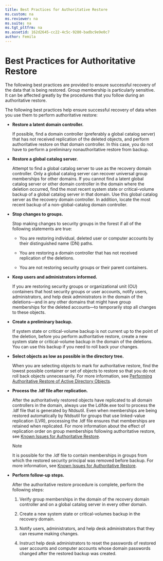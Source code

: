 ```yaml
---
title: Best Practices for Authoritative Restore
ms.custom: na
ms.reviewer: na
ms.suite: na
ms.tgt_pltfrm: na
ms.assetid: 162d2645-cc22-4c5c-9280-badbc9e9e0c7
author: Femila
---
```

# Best Practices for Authoritative Restore
  The following best practices are provided to ensure successful recovery of the data that is being restored. Group membership is particularly sensitive. It can be affected greatly by the procedures that you follow during an authoritative restore.  
  
 The following best practices help ensure successful recovery of data when you use them to perform authoritative restore:  
  
-   **Restore a latent domain controller.**  
  
     If possible, find a domain controller \(preferably a global catalog server\) that has not received replication of the deleted objects, and perform authoritative restore on that domain controller. In this case, you do not have to perform a preliminary nonauthoritative restore from backup.  
  
-   **Restore a global catalog server.**  
  
     Attempt to find a global catalog server to use as the recovery domain controller. Only a global catalog server can recover universal group memberships for other domains. If you cannot find a latent global catalog server or other domain controller in the domain where the deletion occurred, find the most recent system state or critical\-volume backup of a global catalog server in that domain. Use this global catalog server as the recovery domain controller. In addition, locate the most recent backup of a non\-global\-catalog domain controller.  
  
-   **Stop changes to groups.**  
  
     Stop making changes to security groups in the forest if all of the following statements are true:  
  
    -   You are restoring individual, deleted user or computer accounts by their distinguished name \(DN\) paths.  
  
    -   You are restoring a domain controller that has not received replication of the deletions.  
  
    -   You are not restoring security groups or their parent containers.  
  
-   **Keep users and administrators informed.**  
  
     If you are restoring security groups or organizational unit \(OU\) containers that host security groups or user accounts, notify users, administrators, and help desk administrators in the domain of the deletions—and in any other domains that might have group memberships for the deleted accounts—to temporarily stop all changes to these objects.  
  
-   **Create a preliminary backup.**  
  
     If system state or critical\-volume backup is not current up to the point of the deletion, before you perform authoritative restore, create a new system state or critical\-volume backup in the domain of the deletions. You can use this backup if you need to roll back your changes.  
  
-   **Select objects as low as possible in the directory tree.**  
  
     When you are selecting objects to mark for authoritative restore, find the lowest possible container or set of objects to restore so that you do not roll back objects unnecessarily. For more information, see [Performing Authoritative Restore of Active Directory Objects](../Topic/Performing-Authoritative-Restore-of-Active-Directory-Objects.md).  
  
-   **Process the .ldf file after replication.**  
  
     After the authoritatively restored objects have replicated to all domain controllers in the domain, always use the Ldifde.exe tool to process the .ldf file that is generated by Ntdsutil. Even when memberships are being restored automatically by Ntdsutil for groups that use linked\-value replication \(LVR\), processing the .ldf file ensures that memberships are retained when replicated. For more information about the effect of replication order on group memberships following authoritative restore, see [Known Issues for Authoritative Restore](../Topic/Known-Issues-for-Authoritative-Restore.md).  
  
    > [!NOTE]  
    >  It is possible for the .ldf file to contain memberships in groups from which the restored security principal was removed before backup. For more information, see [Known Issues for Authoritative Restore](../Topic/Known-Issues-for-Authoritative-Restore.md).  
  
-   **Perform follow\-up steps.**  
  
     After the authoritative restore procedure is complete, perform the following steps:  
  
    1.  Verify group memberships in the domain of the recovery domain controller and on a global catalog server in every other domain.  
  
    2.  Create a new system state or critical\-volumes backup in the recovery domain.  
  
    3.  Notify users, administrators, and help desk administrators that they can resume making changes.  
  
    4.  Instruct help desk administrators to reset the passwords of restored user accounts and computer accounts whose domain passwords changed after the restored backup was created.  
  
  